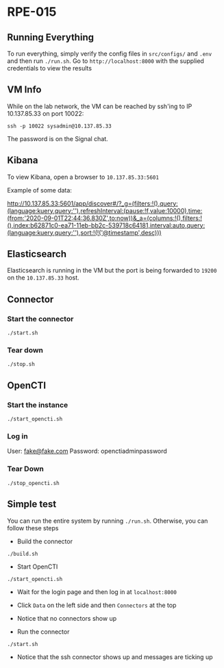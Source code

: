 # RPE-015

## Running Everything

To run everything, simply verify the config files in `src/configs/` and `.env` and then run `./run.sh`. Go to `http://localhost:8000` with the supplied credentials to view the results

## VM Info

While on the lab network, the VM can be reached by ssh'ing to IP 10.137.85.33 on port 10022:

```
ssh -p 10022 sysadmin@10.137.85.33
```

The password is on the Signal chat.

## Kibana

To view Kibana, open a browser to `10.137.85.33:5601`

Example of some data:

http://10.137.85.33:5601/app/discover#/?_g=(filters:!(),query:(language:kuery,query:''),refreshInterval:(pause:!f,value:10000),time:(from:'2020-09-01T22:44:36.830Z',to:now))&_a=(columns:!(),filters:!(),index:b62871c0-ea71-11eb-bb2c-539718c64181,interval:auto,query:(language:kuery,query:''),sort:!(!('@timestamp',desc)))

## Elasticsearch

Elasticsearch is running in the VM but the port is being forwarded to `19200` on the `10.137.85.33` host.

## Connector

### Start the connector

```
./start.sh
```

### Tear down

```
./stop.sh
```

## OpenCTI

### Start the instance

```
./start_opencti.sh
```

### Log in

User: fake@fake.com
Password: openctiadminpassword

### Tear Down

```
./stop_opencti.sh
```

## Simple test

You can run the entire system by running `./run.sh`. Otherwise, you can follow these steps

- Build the connector

```
./build.sh
```

- Start OpenCTI

```
./start_opencti.sh
```

- Wait for the login page and then log in at `localhost:8000`
- Click `Data` on the left side and then `Connectors` at the top
- Notice that no connectors show up

- Run the connector

```
./start.sh
```

- Notice that the ssh connector shows up and messages are ticking up
